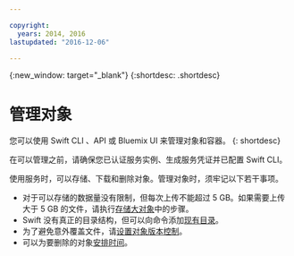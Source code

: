 ```yaml
---

copyright:
  years: 2014, 2016
lastupdated: "2016-12-06"

---
```

{:new_window: target="_blank"}
{:shortdesc: .shortdesc}

# 管理对象

您可以使用 Swift CLI 、API 或 Bluemix UI 来管理对象和容器。
{: shortdesc}

在可以管理之前，请确保您已认证服务实例、生成服务凭证并已配置 Swift CLI。

使用服务时，可以存储、下载和删除对象。管理对象时，须牢记以下若干事项。
  * 对于可以存储的数据量没有限制，但每次上传不能超过 5 GB。如果需要上传大于 5 GB 的文件，请执行[存储大对象](/docs/services/ObjectStorage/os_large_files.html)中的步骤。
  * Swift 没有真正的目录结构，但可以向命令添加[现有目录](/docs/services/ObjectStorage/os_directories.html)。
  * 为了避免意外覆盖文件，请[设置对象版本控制](/docs/services/ObjectStorage/os_versioning.html)。
  * 可以为要删除的对象[安排时间](/docs/services/ObjectStorage/os_deletion.html)。

